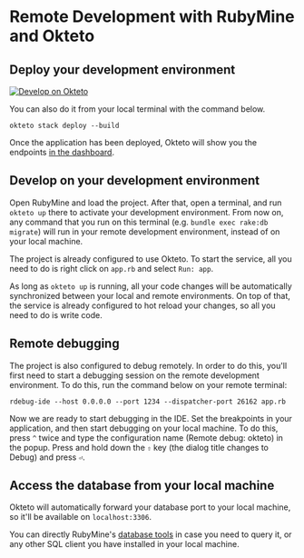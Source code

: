 # Remote Development with RubyMine and Okteto


##  Deploy your development environment

[![Develop on Okteto](https://okteto.com/develop-okteto.svg)](https://cloud.okteto.com/deploy)

You can also do it from your local terminal with the command below. 

```
okteto stack deploy --build
```

Once the application has been deployed, Okteto will show you the endpoints [in the dashboard](https://cloud.okteto.com).

## Develop on your development environment

Open RubyMine and load the project.  After that, open a terminal, and run `okteto up` there to activate your development environment. From now on, any command that you run on this terminal (e.g. `bundle exec rake:db migrate`) will run in your remote development environment, instead of on your local machine.

The project is already configured to use Okteto. To start the service, all you need to do is right click on `app.rb` and select `Run: app`. 

As long as `okteto up` is running,  all your code changes will be automatically synchronized between your local and remote environments. On top of that, the service is already configured to hot reload your changes, so all you need to do is write code.

## Remote debugging

The project is also configured to debug remotely. In order to do this, you'll first need to start a debugging session on the remote development environment. To do this, run the command below on your remote terminal:

```
rdebug-ide --host 0.0.0.0 --port 1234 --dispatcher-port 26162 app.rb
```

Now we are ready to start debugging in the IDE.  Set the breakpoints in your application, and then start debugging on your local machine. To do this, press `^` twice and type the configuration name (Remote debug: okteto) in the popup. Press and hold down the `⇧` key (the dialog title changes to Debug) and press `⏎`.

## Access the database from your local machine 

Okteto will automatically forward your database port to your local machine, so it'll be available on `localhost:3306`. 

You can directly RubyMine's [database tools](https://www.jetbrains.com/help/ruby/database-tool-window.html) in case you need to query it, or any other SQL client you have installed in your local machine. 

